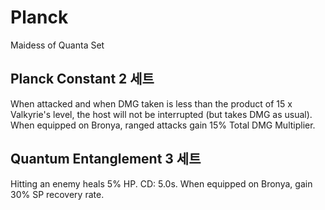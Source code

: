 # Planck

Maidess of Quanta Set

## Planck Constant 2 세트

When attacked and when DMG taken is less than the product of 15 x Valkyrie's level, the host will not be interrupted (but takes DMG as usual). When equipped on Bronya, ranged attacks gain 15% Total DMG Multiplier.

## Quantum Entanglement 3 세트

Hitting an enemy heals 5% HP. CD: 5.0s. When equipped on Bronya, gain 30% SP recovery rate.

